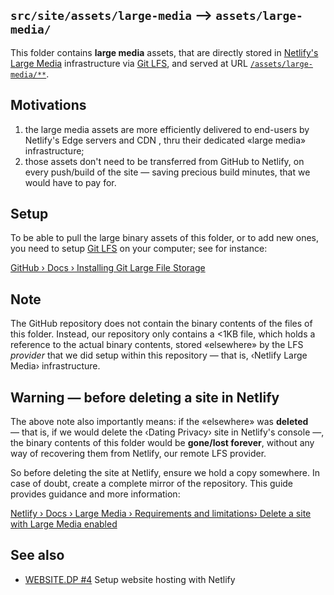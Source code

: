 ## `src/site/assets/large-media` ⟶ `assets/large-media/`

This folder contains **large media** assets, that are directly
stored in [Netlify's Large Media](https://docs.netlify.com/large-media/overview/)
infrastructure via [Git LFS](https://git-lfs.github.com),
and served at URL [`/assets/large-media/**`](https://hestialabs.org/assets/large-media/).

## Motivations

1. the large media assets are more efficiently delivered to
   end-users by Netlify's Edge servers and CDN , thru their
   dedicated «large media» infrastructure;
2. those assets don't need to be transferred from GitHub to
   Netlify, on every push/build of the site — saving precious
   build minutes, that we would have to pay for.

## Setup

To be able to pull the large binary assets of this folder,
or to  add new ones, you need to setup [Git LFS](https://git-lfs.github.com) on your computer; see for instance:

[GitHub › Docs › Installing Git Large File Storage](https://docs.github.com/en/github/managing-large-files/installing-git-large-file-storage)

## Note

The GitHub repository does not contain the binary
contents of the files of this folder. Instead, our repository
only contains a <1KB file, which holds a reference to the
actual binary contents, stored «elsewhere» by the LFS _provider_
that we did setup within this repository — that is, ‹Netlify
Large Media› infrastructure.

## Warning — before deleting a site in Netlify

The above note also importantly means: if the «elsewhere» was
**deleted** — that is, if we would delete the ‹Dating Privacy›
site in Netlify's console —, the binary contents of this folder
would be **gone/lost forever**, without any way of recovering
them from Netlify, our remote LFS provider.

So before deleting the site at Netlify, ensure we hold a copy
somewhere. In case of doubt, create a complete mirror of the
repository. This guide provides guidance and more information:

[Netlify › Docs › Large Media › Requirements and limitations› Delete a site with Large Media enabled](https://docs.netlify.com/large-media/requirements-and-limitations/#delete-a-site-with-large-media-enabled)

## See also

* [WEBSITE.DP #4](https://github.com/hestiaAI/website.dp/issues/4) Setup website hosting with Netlify